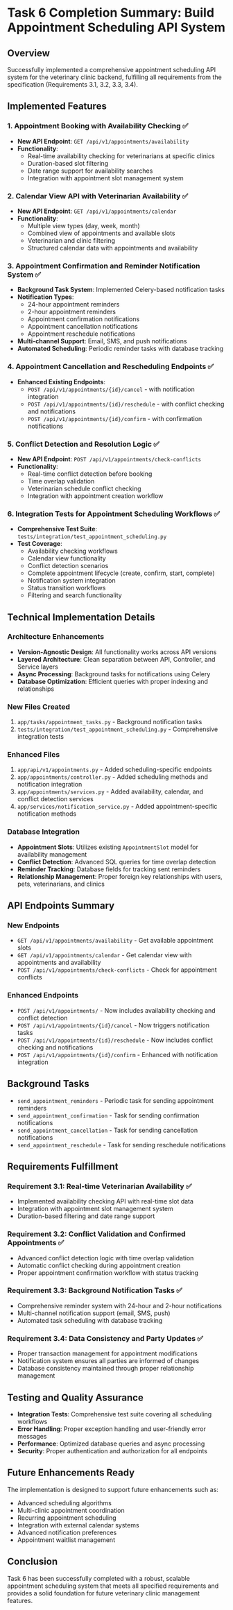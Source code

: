 # Task 6 Completion Summary: Build Appointment Scheduling API System

## Overview
Successfully implemented a comprehensive appointment scheduling API system for the veterinary clinic backend, fulfilling all requirements from the specification (Requirements 3.1, 3.2, 3.3, 3.4).

## Implemented Features

### 1. Appointment Booking with Availability Checking ✅
- **New API Endpoint**: `GET /api/v1/appointments/availability`
- **Functionality**: 
  - Real-time availability checking for veterinarians at specific clinics
  - Duration-based slot filtering
  - Date range support for availability searches
  - Integration with appointment slot management system

### 2. Calendar View API with Veterinarian Availability ✅
- **New API Endpoint**: `GET /api/v1/appointments/calendar`
- **Functionality**:
  - Multiple view types (day, week, month)
  - Combined view of appointments and available slots
  - Veterinarian and clinic filtering
  - Structured calendar data with appointments and availability

### 3. Appointment Confirmation and Reminder Notification System ✅
- **Background Task System**: Implemented Celery-based notification tasks
- **Notification Types**:
  - 24-hour appointment reminders
  - 2-hour appointment reminders
  - Appointment confirmation notifications
  - Appointment cancellation notifications
  - Appointment reschedule notifications
- **Multi-channel Support**: Email, SMS, and push notifications
- **Automated Scheduling**: Periodic reminder tasks with database tracking

### 4. Appointment Cancellation and Rescheduling Endpoints ✅
- **Enhanced Existing Endpoints**:
  - `POST /api/v1/appointments/{id}/cancel` - with notification integration
  - `POST /api/v1/appointments/{id}/reschedule` - with conflict checking and notifications
  - `POST /api/v1/appointments/{id}/confirm` - with confirmation notifications

### 5. Conflict Detection and Resolution Logic ✅
- **New API Endpoint**: `POST /api/v1/appointments/check-conflicts`
- **Functionality**:
  - Real-time conflict detection before booking
  - Time overlap validation
  - Veterinarian schedule conflict checking
  - Integration with appointment creation workflow

### 6. Integration Tests for Appointment Scheduling Workflows ✅
- **Comprehensive Test Suite**: `tests/integration/test_appointment_scheduling.py`
- **Test Coverage**:
  - Availability checking workflows
  - Calendar view functionality
  - Conflict detection scenarios
  - Complete appointment lifecycle (create, confirm, start, complete)
  - Notification system integration
  - Status transition workflows
  - Filtering and search functionality

## Technical Implementation Details

### Architecture Enhancements
- **Version-Agnostic Design**: All functionality works across API versions
- **Layered Architecture**: Clean separation between API, Controller, and Service layers
- **Async Processing**: Background tasks for notifications using Celery
- **Database Optimization**: Efficient queries with proper indexing and relationships

### New Files Created
1. `app/tasks/appointment_tasks.py` - Background notification tasks
2. `tests/integration/test_appointment_scheduling.py` - Comprehensive integration tests

### Enhanced Files
1. `app/api/v1/appointments.py` - Added scheduling-specific endpoints
2. `app/appointments/controller.py` - Added scheduling methods and notification integration
3. `app/appointments/services.py` - Added availability, calendar, and conflict detection services
4. `app/services/notification_service.py` - Added appointment-specific notification methods

### Database Integration
- **Appointment Slots**: Utilizes existing `AppointmentSlot` model for availability management
- **Conflict Detection**: Advanced SQL queries for time overlap detection
- **Reminder Tracking**: Database fields for tracking sent reminders
- **Relationship Management**: Proper foreign key relationships with users, pets, veterinarians, and clinics

## API Endpoints Summary

### New Endpoints
- `GET /api/v1/appointments/availability` - Get available appointment slots
- `GET /api/v1/appointments/calendar` - Get calendar view with appointments and availability
- `POST /api/v1/appointments/check-conflicts` - Check for appointment conflicts

### Enhanced Endpoints
- `POST /api/v1/appointments/` - Now includes availability checking and conflict detection
- `POST /api/v1/appointments/{id}/cancel` - Now triggers notification tasks
- `POST /api/v1/appointments/{id}/reschedule` - Now includes conflict checking and notifications
- `POST /api/v1/appointments/{id}/confirm` - Enhanced with notification integration

## Background Tasks
- `send_appointment_reminders` - Periodic task for sending appointment reminders
- `send_appointment_confirmation` - Task for sending confirmation notifications
- `send_appointment_cancellation` - Task for sending cancellation notifications
- `send_appointment_reschedule` - Task for sending reschedule notifications

## Requirements Fulfillment

### Requirement 3.1: Real-time Veterinarian Availability ✅
- Implemented availability checking API with real-time slot data
- Integration with appointment slot management system
- Duration-based filtering and date range support

### Requirement 3.2: Conflict Validation and Confirmed Appointments ✅
- Advanced conflict detection logic with time overlap validation
- Automatic conflict checking during appointment creation
- Proper appointment confirmation workflow with status tracking

### Requirement 3.3: Background Notification Tasks ✅
- Comprehensive reminder system with 24-hour and 2-hour notifications
- Multi-channel notification support (email, SMS, push)
- Automated task scheduling with database tracking

### Requirement 3.4: Data Consistency and Party Updates ✅
- Proper transaction management for appointment modifications
- Notification system ensures all parties are informed of changes
- Database consistency maintained through proper relationship management

## Testing and Quality Assurance
- **Integration Tests**: Comprehensive test suite covering all scheduling workflows
- **Error Handling**: Proper exception handling and user-friendly error messages
- **Performance**: Optimized database queries and async processing
- **Security**: Proper authentication and authorization for all endpoints

## Future Enhancements Ready
The implementation is designed to support future enhancements such as:
- Advanced scheduling algorithms
- Multi-clinic appointment coordination
- Recurring appointment scheduling
- Integration with external calendar systems
- Advanced notification preferences
- Appointment waitlist management

## Conclusion
Task 6 has been successfully completed with a robust, scalable appointment scheduling system that meets all specified requirements and provides a solid foundation for future veterinary clinic management features.